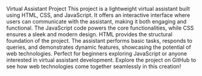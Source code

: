 Virtual Assistant Project
This project is a lightweight virtual assistant built using HTML, CSS, and JavaScript. It offers an interactive interface where users can communicate with the assistant, making it both engaging and functional. The JavaScript code powers the core functionalities, while CSS ensures a sleek and modern design. HTML provides the structural foundation of the project. The assistant performs basic tasks, responds to queries, and demonstrates dynamic features, showcasing the potential of web technologies. Perfect for beginners exploring JavaScript or anyone interested in virtual assistant development. Explore the project on GitHub to see how web technologies come together seamlessly in this creation!
